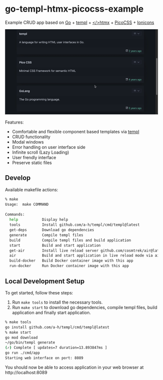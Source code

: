 # go-templ-htmx-picocss-example

Example CRUD app based on [Go](https://github.com/golang/go) + [templ](https://github.com/a-h/templ) + [</>htmx](https://github.com/bigskysoftware/htmx) + [PicoCSS](https://github.com/picocss/pico) + [Ionicons](https://github.com/ionic-team/ionicons)


![demo](demo.gif)

Features:
- Comfortable and flexible component based templates via [templ](https://github.com/a-h/templ)
- CRUD functionality
- Modal windows
- Error handling on user interface side
- Infinite scroll (Lazy Loading)
- User frendly interface
- Preserve static files

## Develop

Available makefile actions:
```sh
% make
Usage:  make COMMAND

Commands:
  help           Display help
  tools          Install github.com/a-h/templ/cmd/templ@latest
  get-deps       Download go dependencies
  generate       Compile templ files
  build          Compile templ files and build application
  start          Build and start application
  get-air        Install live reload server github.com/cosmtrek/air@latest
  air            Build and start application in live reload mode via air
  build-docker   Build Docker container image with this app
  run-docker     Run Docker container image with this app
```

## Local Development Setup

To get started, follow these steps:

1) Run `make tools` to install the necessary tools.
2) Run `make start` to download go dependencies, compile templ files, build application and finally start application.
```sh
% make tools
go install github.com/a-h/templ/cmd/templ@latest
% make start
go mod download
~/go/bin/templ generate
(✓) Complete [ updates=7 duration=13.893847ms ]
go run ./cmd/app
Starting web interface on port: 8089
```

You should now be able to access application in your web browser at http://localhost:8089
